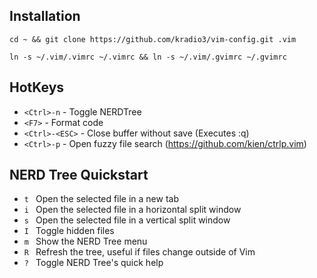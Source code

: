 ## Installation
```
cd ~ && git clone https://github.com/kradio3/vim-config.git .vim

ln -s ~/.vim/.vimrc ~/.vimrc && ln -s ~/.vim/.gvimrc ~/.gvimrc
```

## HotKeys
* ``` <Ctrl>-n ``` - Toggle NERDTree
* ``` <F7> ``` - Format code
* ``` <Ctrl>-<ESC> ``` - Close buffer without save (Executes :q)
* ``` <Ctrl>-p ``` - Open fuzzy file search (https://github.com/kien/ctrlp.vim)

## NERD Tree Quickstart
* ```t ``` Open the selected file in a new tab
* ```i ``` Open the selected file in a horizontal split window
* ```s ``` Open the selected file in a vertical split window
* ```I ``` Toggle hidden files
* ```m ``` Show the NERD Tree menu
* ```R ``` Refresh the tree, useful if files change outside of Vim
* ```? ``` Toggle NERD Tree's quick help

